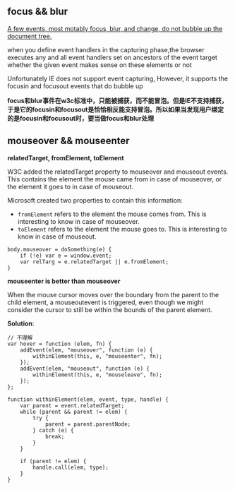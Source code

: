 
## focus && blur

[A few events, most motably focus, blur, and change, do not bubble up the document tree. ](http://www.quirksmode.org/blog/archives/2008/04/delegating_the.html)

when you define event handlers in the capturing phase,the browser executes any and all event handlers set on ancestors of the event target whether the given event makes sense on these elements or not

Unfortunately IE does not support event capturing, However, it supports the focusin and focusout events that do bubble up

**focus和blur事件在w3c标准中，只能被捕获，而不能冒泡。但是IE不支持捕获，于是它的focusin和focusout是恰恰相反能支持冒泡。所以如果当发现用户绑定的是focusin和focusout时，要当做focus和blur处理**


## mouseover && mouseenter

**relatedTarget, fromElement, toElement**

W3C added the relatedTarget property to mouseover and mouseout events. This contains the element the mouse came from in case of mouseover, or the element it goes to in case of mouseout.

Microsoft created two properties to contain this information:

- `fromElement` refers to the element the mouse comes from. This is interesting to know in case of mouseover.
- `toElement` refers to the element the mouse goes to. This is interesting to know in case of mouseout.

```
body.mouseover = doSomething(e) {
    if (!e) var e = window.event;
    var relTarg = e.relatedTarget || e.fromElement;
}
```
**mouseenter is better than mouseover**

When the mouse cursor moves over the boundary from the parent to the child element, a mouseoutevent is triggered, even though we might consider the cursor to still
be within the bounds of the parent element.

**Solution**:

```
// 不理解
var hover = function (elem, fn) { 
    addEvent(elem, "mouseover", function (e) {
        withinElement(this, e, "mouseenter", fn);
    });
    addEvent(elem, "mouseout", function (e) {
        withinElement(this, e, "mouseleave", fn);
    });
};

function withinElement(elem, event, type, handle) { 
    var parent = event.relatedTarget; 
    while (parent && parent != elem) { 
        try {
            parent = parent.parentNode;
        } catch (e) { 
            break;
        }
    }

    if (parent != elem) { 
        handle.call(elem, type);
    }
}
```

